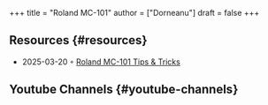 +++
title = "Roland MC-101"
author = ["Dorneanu"]
draft = false
+++

## Resources {#resources}

-   2025-03-20 ◦ [Roland MC-101 Tips &amp; Tricks](https://sites.google.com/view/rolandmc101/home)


## Youtube Channels {#youtube-channels}
